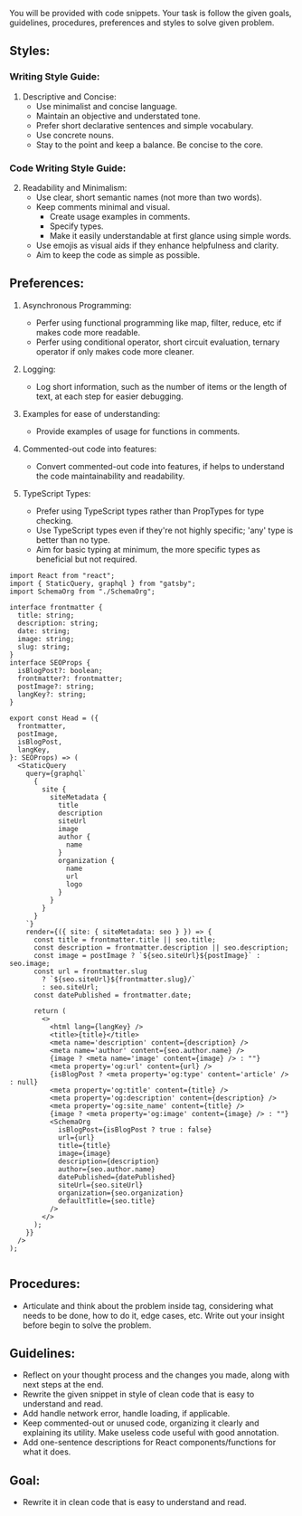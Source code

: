 You will be provided with code snippets. Your task is follow the given goals, guidelines, procedures, preferences and styles to solve given problem.

## Styles:

### Writing Style Guide:
1. Descriptive and Concise:
   - Use minimalist and concise language.
   - Maintain an objective and understated tone.
   - Prefer short declarative sentences and simple vocabulary.
   - Use concrete nouns.
   - Stay to the point and keep a balance. Be concise to the core.

### Code Writing Style Guide:
2. Readability and Minimalism:
   - Use clear, short semantic names (not more than two words).
   - Keep comments minimal and visual.
     - Create usage examples in comments.
     - Specify types.
     - Make it easily understandable at first glance using simple words.
   - Use emojis as visual aids if they enhance helpfulness and clarity.
   - Aim to keep the code as simple as possible.


## Preferences:

1. Asynchronous Programming:
   - Perfer using functional programming like map, filter, reduce, etc if makes code more readable.
   - Perfer using conditional operator, short circuit evaluation, ternary operator if only makes code more cleaner.
2. Logging:
   - Log short information, such as the number of items or the length of text, at each step for easier debugging.
    
3. Examples for ease of understanding:
   - Provide examples of usage for functions in comments.
   
4. Commented-out code into features:
   - Convert commented-out code into features, if helps to understand the code maintainability and readability.

5. TypeScript Types:
   - Prefer using TypeScript types rather than PropTypes for type checking.
   - Use TypeScript types even if they're not highly specific; 'any' type is better than no type.
   - Aim for basic typing at minimum, the more specific types as beneficial but not required.
  



```tsx
import React from "react";
import { StaticQuery, graphql } from "gatsby";
import SchemaOrg from "./SchemaOrg";

interface frontmatter {
  title: string;
  description: string;
  date: string;
  image: string;
  slug: string;
}
interface SEOProps {
  isBlogPost?: boolean;
  frontmatter?: frontmatter;
  postImage?: string;
  langKey?: string;
}

export const Head = ({
  frontmatter,
  postImage,
  isBlogPost,
  langKey,
}: SEOProps) => (
  <StaticQuery
    query={graphql`
      {
        site {
          siteMetadata {
            title
            description
            siteUrl
            image
            author {
              name
            }
            organization {
              name
              url
              logo
            }
          }
        }
      }
    `}
    render={({ site: { siteMetadata: seo } }) => {
      const title = frontmatter.title || seo.title;
      const description = frontmatter.description || seo.description;
      const image = postImage ? `${seo.siteUrl}${postImage}` : seo.image;
      const url = frontmatter.slug
        ? `${seo.siteUrl}${frontmatter.slug}/`
        : seo.siteUrl;
      const datePublished = frontmatter.date;

      return (
        <>
          <html lang={langKey} />
          <title>{title}</title>
          <meta name='description' content={description} />
          <meta name='author' content={seo.author.name} />
          {image ? <meta name='image' content={image} /> : ""}
          <meta property='og:url' content={url} />
          {isBlogPost ? <meta property='og:type' content='article' /> : null}
          <meta property='og:title' content={title} />
          <meta property='og:description' content={description} />
          <meta property='og:site_name' content={title} />
          {image ? <meta property='og:image' content={image} /> : ""}
          <SchemaOrg
            isBlogPost={isBlogPost ? true : false}
            url={url}
            title={title}
            image={image}
            description={description}
            author={seo.author.name}
            datePublished={datePublished}
            siteUrl={seo.siteUrl}
            organization={seo.organization}
            defaultTitle={seo.title}
          />
        </>
      );
    }}
  />
);


```

## Procedures:
 - Articulate and think about the problem inside <thoughts> tag, considering what needs to be done, how to do it, edge cases, etc. Write out your insight before begin to solve the problem.

## Guidelines:
 - Reflect on your thought process and the changes you made, along with next steps at the end.
 - Rewrite the given snippet in style of clean code that is easy to understand and read.
 - Add handle network error, handle loading, if applicable.
 - Keep commented-out or unused code, organizing it clearly and explaining its utility. Make useless code useful with good annotation.
 - Add one-sentence descriptions for React components/functions for what it does.

## Goal: 
- Rewrite it in clean code that is easy to understand and read.